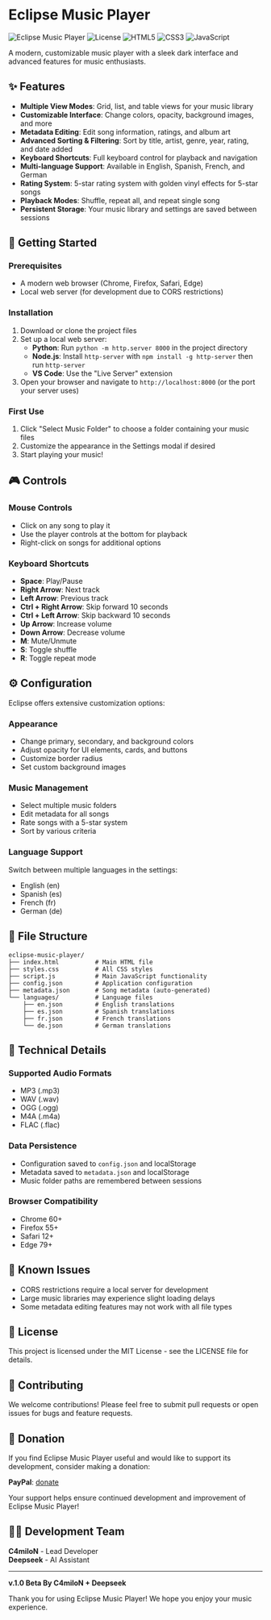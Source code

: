 # Eclipse Music Player

![Eclipse Music Player](https://img.shields.io/badge/Version-1.0_Beta-blue.svg)
![License](https://img.shields.io/badge/License-MIT-green.svg)
![HTML5](https://img.shields.io/badge/HTML5-E34F26?style=flat&logo=html5&logoColor=white)
![CSS3](https://img.shields.io/badge/CSS3-1572B6?style=flat&logo=css3&logoColor=white)
![JavaScript](https://img.shields.io/badge/JavaScript-F7DF1E?style=flat&logo=javascript&logoColor=black)

A modern, customizable music player with a sleek dark interface and advanced features for music enthusiasts.

## ✨ Features

- **Multiple View Modes**: Grid, list, and table views for your music library
- **Customizable Interface**: Change colors, opacity, background images, and more
- **Metadata Editing**: Edit song information, ratings, and album art
- **Advanced Sorting & Filtering**: Sort by title, artist, genre, year, rating, and date added
- **Keyboard Shortcuts**: Full keyboard control for playback and navigation
- **Multi-language Support**: Available in English, Spanish, French, and German
- **Rating System**: 5-star rating system with golden vinyl effects for 5-star songs
- **Playback Modes**: Shuffle, repeat all, and repeat single song
- **Persistent Storage**: Your music library and settings are saved between sessions

## 🚀 Getting Started

### Prerequisites

- A modern web browser (Chrome, Firefox, Safari, Edge)
- Local web server (for development due to CORS restrictions)

### Installation

1. Download or clone the project files
2. Set up a local web server:
   - **Python**: Run `python -m http.server 8000` in the project directory
   - **Node.js**: Install `http-server` with `npm install -g http-server` then run `http-server`
   - **VS Code**: Use the "Live Server" extension
3. Open your browser and navigate to `http://localhost:8000` (or the port your server uses)

### First Use

1. Click "Select Music Folder" to choose a folder containing your music files
2. Customize the appearance in the Settings modal if desired
3. Start playing your music!

## 🎮 Controls

### Mouse Controls
- Click on any song to play it
- Use the player controls at the bottom for playback
- Right-click on songs for additional options

### Keyboard Shortcuts
- **Space**: Play/Pause
- **Right Arrow**: Next track
- **Left Arrow**: Previous track
- **Ctrl + Right Arrow**: Skip forward 10 seconds
- **Ctrl + Left Arrow**: Skip backward 10 seconds
- **Up Arrow**: Increase volume
- **Down Arrow**: Decrease volume
- **M**: Mute/Unmute
- **S**: Toggle shuffle
- **R**: Toggle repeat mode

## ⚙️ Configuration

Eclipse offers extensive customization options:

### Appearance
- Change primary, secondary, and background colors
- Adjust opacity for UI elements, cards, and buttons
- Customize border radius
- Set custom background images

### Music Management
- Select multiple music folders
- Edit metadata for all songs
- Rate songs with a 5-star system
- Sort by various criteria

### Language Support
Switch between multiple languages in the settings:
- English (en)
- Spanish (es)
- French (fr)
- German (de)

## 📁 File Structure

```
eclipse-music-player/
├── index.html          # Main HTML file
├── styles.css          # All CSS styles
├── script.js           # Main JavaScript functionality
├── config.json         # Application configuration
├── metadata.json       # Song metadata (auto-generated)
└── languages/          # Language files
    ├── en.json         # English translations
    ├── es.json         # Spanish translations
    ├── fr.json         # French translations
    └── de.json         # German translations
```

## 🔧 Technical Details

### Supported Audio Formats
- MP3 (.mp3)
- WAV (.wav)
- OGG (.ogg)
- M4A (.m4a)
- FLAC (.flac)

### Data Persistence
- Configuration saved to `config.json` and localStorage
- Metadata saved to `metadata.json` and localStorage
- Music folder paths are remembered between sessions

### Browser Compatibility
- Chrome 60+
- Firefox 55+
- Safari 12+
- Edge 79+

## 🐛 Known Issues

- CORS restrictions require a local server for development
- Large music libraries may experience slight loading delays
- Some metadata editing features may not work with all file types

## 📝 License

This project is licensed under the MIT License - see the LICENSE file for details.

## 🤝 Contributing

We welcome contributions! Please feel free to submit pull requests or open issues for bugs and feature requests.

## 💖 Donation

If you find Eclipse Music Player useful and would like to support its development, consider making a donation:

**PayPal**: [donate](https://www.paypal.me/C4miloN)

Your support helps ensure continued development and improvement of Eclipse Music Player!

## 👨‍💻 Development Team

**C4miloN** - Lead Developer  
**Deepseek** - AI Assistant

---

**v.1.0 Beta By C4miloN + Deepseek**


Thank you for using Eclipse Music Player! We hope you enjoy your music experience.

